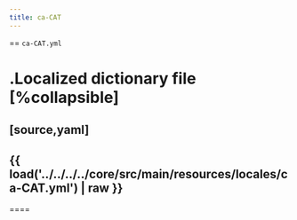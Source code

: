 ```yaml
---
title: ca-CAT
---
```


== `ca-CAT.yml`

.Localized dictionary file
[%collapsible]
====
[source,yaml]
----
{{ load('../../../../core/src/main/resources/locales/ca-CAT.yml') | raw }}
----
====
